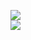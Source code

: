 [![](https://img.shields.io/badge/Made%20With-Github%20Spray-lightgrey.svg?style=for-the-badge&logo=github)](https://github.com/Annihil/github-spray#2657)  
[![](https://i.imgur.com/2DrTn0Z.gif)](https://github.com/Annihil/github-spray)